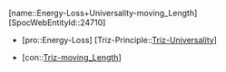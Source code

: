 ﻿---
type: TrizContradiction
aliases:
- Energy-Loss+Universality-moving_Length
license: CC BY-SA 4.0
copyright: https://github.com/SpocWeb
IsDeleted: false
IsReadOnly: false
Confidential: public
tags: 
- Triz/Contradiction
---
[name::Energy-Loss+Universality-moving_Length]
[SpocWebEntityId::24710]
+ [pro::Energy-Loss]
[Triz-Principle::[Triz-Universality](tech/Triz/Principle/Triz-Universality.md)]
- [con::[Triz-moving_Length](tech/Triz/Parameter/Triz-moving_Length.md)]

